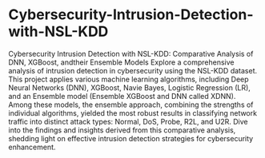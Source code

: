 # Cybersecurity-Intrusion-Detection-with-NSL-KDD
Cybersecurity Intrusion Detection with NSL-KDD: Comparative Analysis of DNN, XGBoost, andtheir  Ensemble Models
Explore a comprehensive analysis of intrusion detection in cybersecurity using the NSL-KDD dataset. This project applies various machine learning algorithms, including Deep Neural Networks (DNN), XGBoost, Navie Bayes, Logistic Regression (LR), and an Ensemble model (Ensemble XGBoost and DNN called XDNN). Among these models, the ensemble approach, combining the strengths of individual algorithms, yielded the most robust results in classifying network traffic into distinct attack types: Normal, DoS, Probe, R2L, and U2R. Dive into the findings and insights derived from this comparative analysis, shedding light on effective intrusion detection strategies for cybersecurity enhancement.






